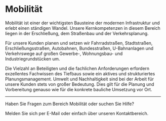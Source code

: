 # Mobilität

Mobilität ist einer der wichtigsten
Bausteine der modernen Infrastruktur und erlebt einen ständigen Wandel.
Unsere Kernkompetenzen in diesem Bereich liegen in der Erschließung, dem
Straßenbau und der Verkehrsplanung.

Für unsere Kunden planen und setzen wir
Fahrradstraßen, Stadtstraßen, Erschließungsstraßen, Autobahnen,
Bundesstraßen, U-Bahnanlagen und Verkehrswege auf großen Gewerbe-,
Wohnungsbau- und Industriegrundstücken um.

Die Vielzahl an Beteiligten und die
fachlichen Anforderungen erfordern exzellentes Fachwissen des Tiefbaus
sowie ein aktives und strukturiertes Planungsmanagement. Umwelt und
Nachhaltigkeit sind bei der Arbeit für unsere Kunden stets von großer
Bedeutung. Dies gilt für die Planung und Vorbereitung genauso wie für
die konkrete bauliche Umsetzung vor Ort.

---

Haben Sie Fragen zum Bereich Mobilität oder suchen Sie Hilfe?

Melden Sie sich per E-Mail oder einfach über unseren Kontaktbereich.
